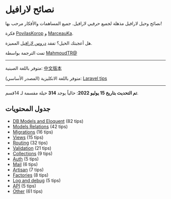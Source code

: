 # نصائح لارافيل

نصائح وحيل لارافيل مذهلة لجميع حرفيي لارافيل. جميع المساهمات والأفكار مرحب بها!

فكرة [PovilasKorop](https://github.com/PovilasKorop) و [MarceauKa](https://github.com/MarceauKa).

هل أعجبتك الحيل؟ تفقد [دروس لارافيل](https://laraveldaily.teachable.com/?utm_source=github&utm_campaign=laravel-tips) المميزة.

تمت الترجمة بواسطة [MahmoudTR@](https://github.com/Mahmoud217TR?tab=overview&from=2022-07-01&to=2022-07-15)

---

متوفر باللغة الصينية:
[中文版本](https://github.com/Lysice/laravel-tips-chinese/blob/master/README-zh.md)

متوفر باللغة الانكليزية (المصدر الأساسي):
[Laravel tips](https://github.com/LaravelDaily/laravel-tips)


---

**تم التحديث بتاريخ 15 يوليو 2022**: حالياً يوجد **314** حيلة مقسمة لـ 14قسم.

## جدول المحتويات

- [DB Models and Eloquent](DB_Models_and_Eloquent.md) (82 tips)
- [Models Relations](Models_Relations.md) (42 tips)
- [Migrations](Migrations.md) (16 tips)
- [Views](Views.md) (15 tips)
- [Routing](Routing.md) (32 tips)
- [Validation](Validation.md) (21 tips)
- [Collections](Collections.md) (9 tips)
- [Auth](Auth.md) (5 tips)
- [Mail](Mail.md) (6 tips)
- [Artisan](Artisan.md) (7 tips)
- [Factories](Factories.md) (8 tips)
- [Log and debug](Log_and_Debug.md) (5 tips)
- [API](Api.md) (5 tips)
- [Other](Other.md) (61 tips)
